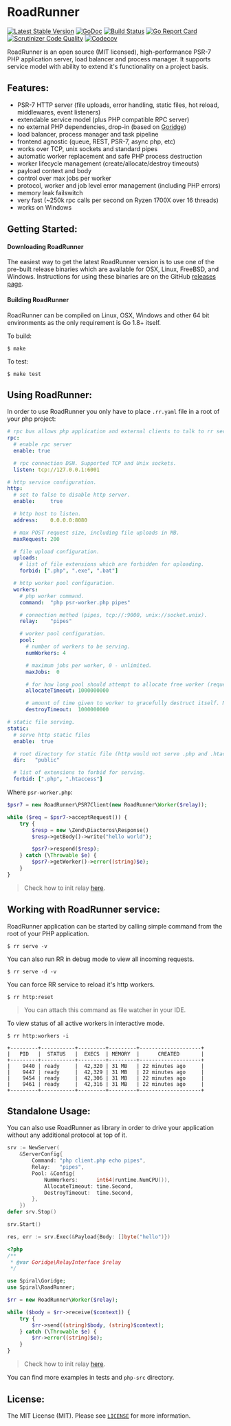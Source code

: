 RoadRunner
==========
[![Latest Stable Version](https://poser.pugx.org/spiral/roadrunner/version)](https://packagist.org/packages/spiral/roadrunner)
[![GoDoc](https://godoc.org/github.com/spiral/roadrunner?status.svg)](https://godoc.org/github.com/spiral/roadrunner)
[![Build Status](https://travis-ci.org/spiral/roadrunner.svg?branch=master)](https://travis-ci.org/spiral/roadrunner)
[![Go Report Card](https://goreportcard.com/badge/github.com/spiral/roadrunner)](https://goreportcard.com/report/github.com/spiral/roadrunner)
[![Scrutinizer Code Quality](https://scrutinizer-ci.com/g/spiral/roadrunner/badges/quality-score.png)](https://scrutinizer-ci.com/g/spiral/roadrunner/?branch=master)
[![Codecov](https://codecov.io/gh/spiral/roadrunner/branch/master/graph/badge.svg)](https://codecov.io/gh/spiral/roadrunner/)

RoadRunner is an open source (MIT licensed), high-performance PSR-7 PHP application server, load balancer and process manager.
It supports service model with ability to extend it's functionality on a project basis.

Features:
--------
- PSR-7 HTTP server (file uploads, error handling, static files, hot reload, middlewares, event listeners)
- extendable service model (plus PHP compatible RPC server)
- no external PHP dependencies, drop-in (based on [Goridge](https://github.com/spiral/goridge))
- load balancer, process manager and task pipeline
- frontend agnostic (queue, REST, PSR-7, async php, etc)
- works over TCP, unix sockets and standard pipes
- automatic worker replacement and safe PHP process destruction
- worker lifecycle management (create/allocate/destroy timeouts)
- payload context and body
- control over max jobs per worker
- protocol, worker and job level error management (including PHP errors)
- memory leak failswitch
- very fast (~250k rpc calls per second on Ryzen 1700X over 16 threads)
- works on Windows

Getting Started:
--------

#### Downloading RoadRunner
The easiest way to get the latest RoadRunner version is to use one of the pre-built release binaries which are available for
OSX, Linux, FreeBSD, and Windows. Instructions for using these binaries are on the GitHub [releases page](https://github.com/spiral/roadrunner/releases).

#### Building RoadRunner
RoadRunner can be compiled on Linux, OSX, Windows and other 64 bit environments as the only requirement is Go 1.8+ itself.

To build:

```
$ make
```

To test:

```
$ make test
```

Using RoadRunner:
--------

In order to use RoadRunner you only have to place `.rr.yaml` file in a root of your php project:

```yaml
# rpc bus allows php application and external clients to talk to rr services.
rpc:
  # enable rpc server
  enable: true

  # rpc connection DSN. Supported TCP and Unix sockets.
  listen: tcp://127.0.0.1:6001

# http service configuration.
http:
  # set to false to disable http server.
  enable:     true

  # http host to listen.
  address:    0.0.0.0:8080

  # max POST request size, including file uploads in MB.
  maxRequest: 200

  # file upload configuration.
  uploads:
    # list of file extensions which are forbidden for uploading.
    forbid: [".php", ".exe", ".bat"]

  # http worker pool configuration.
  workers:
    # php worker command.
    command:  "php psr-worker.php pipes"

    # connection method (pipes, tcp://:9000, unix://socket.unix).
    relay:    "pipes"

    # worker pool configuration.
    pool:
      # number of workers to be serving.
      numWorkers: 4

      # maximum jobs per worker, 0 - unlimited.
      maxJobs:  0

      # for how long pool should attempt to allocate free worker (request timeout). Nanoseconds atm.
      allocateTimeout: 1000000000

      # amount of time given to worker to gracefully destruct itself. Nanoseconds atm.
      destroyTimeout:  1000000000

# static file serving.
static:
  # serve http static files
  enable:  true

  # root directory for static file (http would not serve .php and .htaccess files).
  dir:   "public"

  # list of extensions to forbid for serving.
  forbid: [".php", ".htaccess"]
```

Where `psr-worker.php`:

```php
$psr7 = new RoadRunner\PSR7Client(new RoadRunner\Worker($relay));

while ($req = $psr7->acceptRequest()) {
    try {
        $resp = new \Zend\Diactoros\Response()
        $resp->getBody()->write("hello world");

        $psr7->respond($resp);
    } catch (\Throwable $e) {
        $psr7->getWorker()->error((string)$e);
    }
}
```

> Check how to init relay [here](./php-src/tests/client.php).

Working with RoadRunner service:
--------

RoadRunner application can be started by calling simple command from the root of your PHP application.

```
$ rr serve -v
```

You can also run RR in debug mode to view all incoming requests.

```
$ rr serve -d -v
```

You can force RR service to reload it's http workers.

```
$ rr http:reset
```

> You can attach this command as file watcher in your IDE.

To view status of all active workers in interactive mode.

```
$ rr http:workers -i
```

```
+---------+-----------+---------+---------+--------------------+
|   PID   |  STATUS   |  EXECS  | MEMORY  |      CREATED       |
+---------+-----------+---------+---------+--------------------+
|    9440 | ready     |  42,320 | 31 MB   | 22 minutes ago     |
|    9447 | ready     |  42,329 | 31 MB   | 22 minutes ago     |
|    9454 | ready     |  42,306 | 31 MB   | 22 minutes ago     |
|    9461 | ready     |  42,316 | 31 MB   | 22 minutes ago     |
+---------+-----------+---------+---------+--------------------+
```

Standalone Usage:
--------
You can also use RoadRunner as library in order to drive your application without any additional protocol at top of it.

```go
srv := NewServer(
    &ServerConfig{
        Command: "php client.php echo pipes",
        Relay:   "pipes",
        Pool: &Config{
            NumWorkers:      int64(runtime.NumCPU()),
            AllocateTimeout: time.Second,
            DestroyTimeout:  time.Second,
        },
    })
defer srv.Stop()

srv.Start()

res, err := srv.Exec(&Payload{Body: []byte("hello")})
```

```php
<?php
/**
 * @var Goridge\RelayInterface $relay
 */

use Spiral\Goridge;
use Spiral\RoadRunner;

$rr = new RoadRunner\Worker($relay);

while ($body = $rr->receive($context)) {
    try {
        $rr->send((string)$body, (string)$context);
    } catch (\Throwable $e) {
        $rr->error((string)$e);
    }
}
```
> Check how to init relay [here](./php-src/tests/client.php).

You can find more examples in tests and `php-src` directory.

License:
--------
The MIT License (MIT). Please see [`LICENSE`](./LICENSE) for more information.
